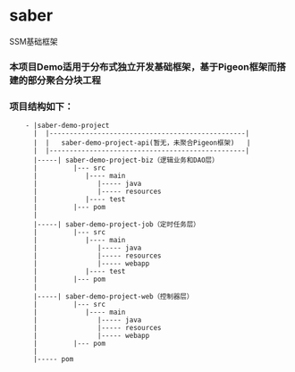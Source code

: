 # saber
SSM基础框架
### 本项目Demo适用于**分布式**独立开发基础框架，基于Pigeon框架而搭建的部分聚合分块工程
### 项目结构如下：
        - |saber-demo-project 
          |  |-------------------------------------------------|
          |  |   saber-demo-project-api(暂无，未聚合Pigeon框架)   |
          |  |-------------------------------------------------|
          |-----| saber-demo-project-biz（逻辑业务和DAO层）
          |         |--- src
          |            |---- main
          |               |----- java
          |               |----- resources
          |            |---- test
          |         |--- pom
          |         
          |-----| saber-demo-project-job（定时任务层）
          |         |--- src
          |            |---- main
          |               |----- java
          |               |----- resources
          |               |----- webapp
          |            |---- test
          |         |--- pom
          |         
          |-----| saber-demo-project-web（控制器层）
          |         |--- src
          |            |---- main
          |               |----- java
          |               |----- resources
          |               |----- webapp
          |         |--- pom
          |
          |----- pom
